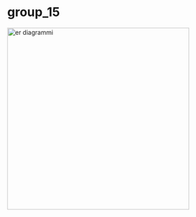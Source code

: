 # group_15

<img width="417" alt="er diagrammi" src="https://user-images.githubusercontent.com/78476744/227232849-2915dabb-03fe-4d3d-83ad-a11177ea4941.png">
